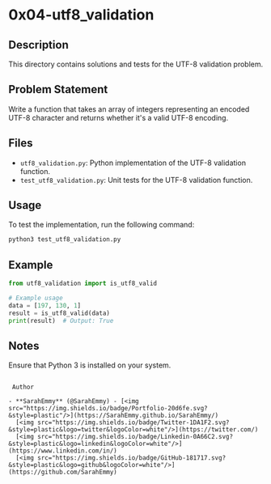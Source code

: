 # 0x04-utf8_validation


## Description

This directory contains solutions and tests for the UTF-8 validation problem.

## Problem Statement

Write a function that takes an array of integers representing an encoded UTF-8 character and returns whether it's a valid UTF-8 encoding.

## Files

- `utf8_validation.py`: Python implementation of the UTF-8 validation function.
- `test_utf8_validation.py`: Unit tests for the UTF-8 validation function.

## Usage

To test the implementation, run the following command:

```bash
python3 test_utf8_validation.py
```

## Example

```python
from utf8_validation import is_utf8_valid

# Example usage
data = [197, 130, 1]
result = is_utf8_valid(data)
print(result)  # Output: True
```

## Notes

Ensure that Python 3 is installed on your system.

```

 Author

- **SarahEmmy** (@SarahEmmy) - [<img src="https://img.shields.io/badge/Portfolio-20d6fe.svg?&style=plastic"/>](https://SarahEmmy.github.io/SarahEmmy/)
  [<img src="https://img.shields.io/badge/Twitter-1DA1F2.svg?&style=plastic&logo=twitter&logoColor=white"/>](https://twitter.com/)
  [<img src="https://img.shields.io/badge/Linkedin-0A66C2.svg?&style=plastic&logo=linkedin&logoColor=white"/>](https://www.linkedin.com/in/)
  [<img src="https://img.shields.io/badge/GitHub-181717.svg?&style=plastic&logo=github&logoColor=white"/>](https://github.com/SarahEmmy)

